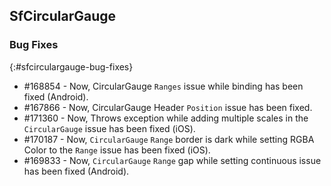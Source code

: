 ## SfCircularGauge

### Bug Fixes
{:#sfcirculargauge-bug-fixes}

* \#168854 -  Now, CircularGauge `Ranges` issue while binding has been fixed (Android).
* \#167866 -  Now, CircularGauge Header `Position` issue has been fixed.
* \#171360 -  Now, Throws exception while adding multiple scales in the `CircularGauge` issue has been fixed (iOS).
* \#170187 -  Now, `CircularGauge` `Range` border is dark while setting RGBA Color to the `Range` issue has been fixed (iOS).
* \#169833 -  Now, `CircularGauge` `Range` gap while setting continuous issue has been fixed (Android).


